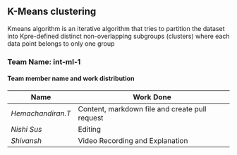 ## K-Means clustering 
Kmeans algorithm is an iterative algorithm that tries to partition the dataset into Kpre-defined distinct non-overlapping subgroups (clusters) where each data point belongs to only one group

### Team Name: int-ml-1
#### Team member name and work distribution
| Name | Work Done |
| ------ | ------ |
| *Hemachandiran.T* | Content, markdown file and create pull request  |
| *Nishi Sus* | Editing |
| *Shivansh* | Video Recording and Explanation  |
